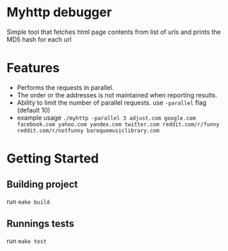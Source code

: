 # Myhttp debugger

Simple tool that fetches html page contents from list of urls and prints the MD5 hash for each url

# Features
* Performs the requests in parallel. 
* The order or the addresses is not maintained when reporting results.
* Ability to limit the number of parallel requests. use `-parallel` flag (default 10)
* example usage `./myhttp -parallel 3 adjust.com google.com facebook.com yahoo.com yandex.com twitter.com
  reddit.com/r/funny reddit.com/r/notfunny baroquemusiclibrary.com`

# Getting Started
## Building project
run `make build`

## Runnings tests
run `make test`